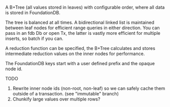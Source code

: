 A B+Tree (all values stored in leaves) with configurable order, where
all data is stored in FoundationDB.

The tree is balanced at all times. A bidirectional linked list is
maintained between leaf nodes for efficient range queries in either
direction. You can pass in an fdb Db or open Tx, the latter is vastly
more efficient for multiple inserts, so batch if you can.

A reduction function can be specified, the B+Tree calculates and stores
intermediate reduction values on the inner nodes for performance.

The FoundationDB keys start with a user defined prefix and the opaque
node id.

TODO

1. Rewrite inner node ids (non-root, non-leaf) so we can safely cache
    them outside of a transaction. (see "immutable" branch)
2. Chunkify large values over multiple rows?
